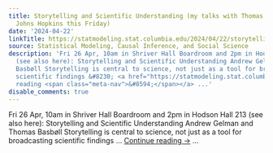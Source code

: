 ```yaml
---
title: Storytelling and Scientific Understanding (my talks with Thomas Basbøll at
  Johns Hopkins this Friday)
date: '2024-04-22'
linkTitle: https://statmodeling.stat.columbia.edu/2024/04/22/storytelling-and-scientific-understanding-my-talks-with-thomas-basboll-at-johns-hopkins-this-friday/
source: Statistical Modeling, Causal Inference, and Social Science
description: 'Fri 26 Apr, 10am in Shriver Hall Boardroom and 2pm in Hodson Hall 213
  (see also here): Storytelling and Scientific Understanding Andrew Gelman and Thomas
  Basbøll Storytelling is central to science, not just as a tool for broadcasting
  scientific findings &#8230; <a href="https://statmodeling.stat.columbia.edu/2024/04/22/storytelling-and-scientific-understanding-my-talks-with-thomas-basboll-at-johns-hopkins-this-friday/">Continue
  reading <span class="meta-nav">&#8594;</span></a> ...'
disable_comments: true
---
```

Fri 26 Apr, 10am in Shriver Hall Boardroom and 2pm in Hodson Hall 213 (see also here): Storytelling and Scientific Understanding Andrew Gelman and Thomas Basbøll Storytelling is central to science, not just as a tool for broadcasting scientific findings &#8230; <a href="https://statmodeling.stat.columbia.edu/2024/04/22/storytelling-and-scientific-understanding-my-talks-with-thomas-basboll-at-johns-hopkins-this-friday/">Continue reading <span class="meta-nav">&#8594;</span></a> ...